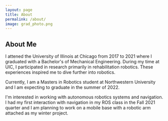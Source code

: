 ```yaml
---
layout: page
title: About
permalink: /about/
image: grad_photo.png
---
```


## About Me
I attened the University of Illinois at Chicago from 2017 to 2021 where I graduated with a Bachelor's of Mechanical Engineering. During my time at UIC, I participated in research primarily in rehabilitation robotics. These experiences inspired me to dive further into robotics.

Currently, I am a Masters in Robotics student at Northwestern University and I am expecting to graduate in the summer of 2022. 

I'm interested in working with autonomous robotics systems and navigation. I had my first interaction with navigation in my ROS class in the Fall 2021 quarter and I am planning to work on a mobile base with a robotic arm attached as my winter project. 